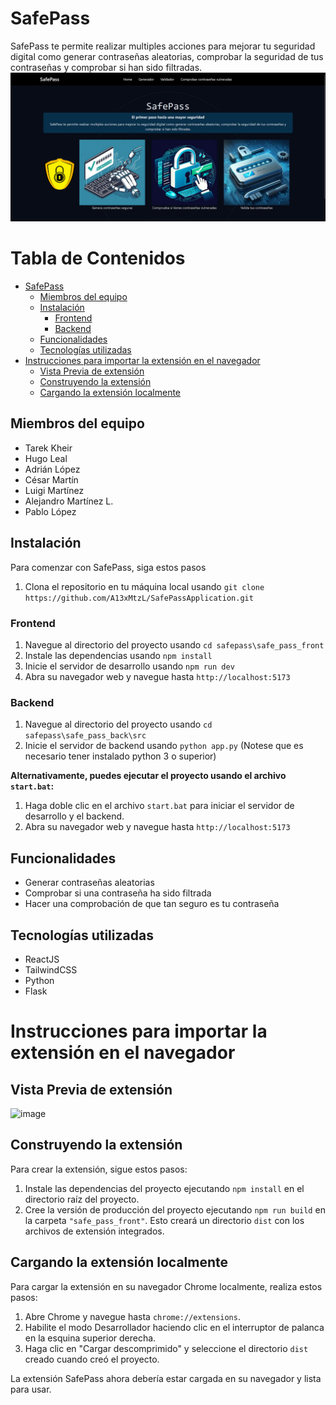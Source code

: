<!-- Crea un índice con las dos opciones de títulos Principales -->


# SafePass
SafePass te permite realizar multiples acciones para mejorar tu seguridad digital como generar contraseñas aleatorias, comprobar la seguridad de tus contraseñas y comprobar si han sido filtradas.
![Alt text](imgs/Captura.png)

# Tabla de Contenidos
- [SafePass](#safepass)
  - [Miembros del equipo](#miembros-del-equipo)
  - [Instalación](#instalación)
    - [Frontend](#frontend)
    - [Backend](#backend)
  - [Funcionalidades](#funcionalidades)
  - [Tecnologías utilizadas](#tecnologías-utilizadas)
- [Instrucciones para importar la extensión en el navegador](#instrucciones-para-importar-la-extensión-en-el-navegador)
  - [Vista Previa de extensión](#vista-previa-de-cambios)
  - [Construyendo la extensión](#construyendo-la-extensión)
  - [Cargando la extensión localmente](#cargando-la-extensión-localmente)

## Miembros del equipo

- Tarek Kheir
- Hugo Leal
- Adrián López
- César Martín
- Luigi Martínez
- Alejandro Martínez L.
- Pablo López

## Instalación
Para comenzar con SafePass, siga estos pasos
1. Clona el repositorio en tu máquina local usando `git clone https://github.com/A13xMtzL/SafePassApplication.git`

### Frontend

1. Navegue al directorio del proyecto usando `cd safepass\safe_pass_front`
2. Instale las dependencias usando `npm install`
3. Inicie el servidor de desarrollo usando `npm run dev`
4. Abra su navegador web y navegue hasta `http://localhost:5173`

### Backend

1. Navegue al directorio del proyecto usando `cd safepass\safe_pass_back\src`
2. Inicie el servidor de backend usando `python app.py`
(Notese que es necesario tener instalado python 3 o superior)

**Alternativamente, puedes ejecutar el proyecto usando el archivo `start.bat`:**

1. Haga doble clic en el archivo `start.bat` para iniciar el servidor de desarrollo y el backend.
2. Abra su navegador web y navegue hasta `http://localhost:5173`

## Funcionalidades

- Generar contraseñas aleatorias
- Comprobar si una contraseña ha sido filtrada
- Hacer una comprobación de que tan seguro es tu contraseña

## Tecnologías utilizadas

- ReactJS
- TailwindCSS
- Python
- Flask

# Instrucciones para importar la extensión en el navegador
## Vista Previa de extensión
![image](https://github.com/A13xMtzL/SafePassApplication/assets/99751453/3d01e2fc-b877-4af2-bb70-d260af3a517a)


## Construyendo la extensión

Para crear la extensión, sigue estos pasos:

1. Instale las dependencias del proyecto ejecutando `npm install` en el directorio raíz del proyecto.
2. Cree la versión de producción del proyecto ejecutando `npm run build` en la carpeta `"safe_pass_front"`. Esto creará un directorio `dist` con los archivos de extensión integrados.

## Cargando la extensión localmente

Para cargar la extensión en su navegador Chrome localmente, realiza estos pasos:

1. Abre Chrome y navegue hasta `chrome://extensions`.
2. Habilite el modo Desarrollador haciendo clic en el interruptor de palanca en la esquina superior derecha.
3. Haga clic en "Cargar descomprimido" y seleccione el directorio `dist` creado cuando creó el proyecto.

La extensión SafePass ahora debería estar cargada en su navegador y lista para usar.
